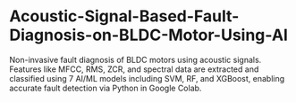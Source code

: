 # Acoustic-Signal-Based-Fault-Diagnosis-on-BLDC-Motor-Using-AI
Non-invasive fault diagnosis of BLDC motors using acoustic signals. Features like MFCC, RMS, ZCR, and spectral data are extracted and classified using 7 AI/ML models including SVM, RF, and XGBoost, enabling accurate fault detection via Python in Google Colab.
